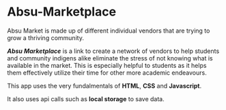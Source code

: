 # Absu-Marketplace
Absu Market is made up of different individual vendors that are trying to grow a thriving community. 

**_Absu Marketplace_** is a link to create a network of vendors to help students and community indigens alike eliminate the stress of not knowing what is available in the market. This is especially helpful to students as it helps them effectively utilize their time for other more academic endeavours.

This app uses the very fundalmentals of **HTML**, **CSS** and **Javascript**.

It also uses api calls such as **local storage** to save data.
